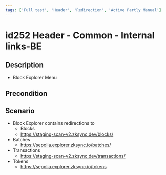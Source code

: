 ```yaml
---
tags: ['Full test', 'Header', 'Redirection', 'Active Partly Manual']
---
```


# id252 Header - Common - Internal links-BE

## Description
  - Block Explorer Menu

## Precondition


## Scenario
- Block Explorer contains redirections to
    - Blocks
    - https://staging-scan-v2.zksync.dev/blocks/
- Batches
    - https://sepolia.explorer.zksync.io/batches/
- Transactions
    - https://staging-scan-v2.zksync.dev/transactions/
- Tokens
    - https://sepolia.explorer.zksync.io/tokens
